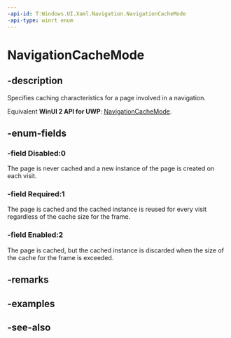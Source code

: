 ```yaml
---
-api-id: T:Windows.UI.Xaml.Navigation.NavigationCacheMode
-api-type: winrt enum
---
```


<!-- Enumeration syntax
public enum Windows.UI.Xaml.Navigation.NavigationCacheMode : int
-->

# NavigationCacheMode

## -description
Specifies caching characteristics for a page involved in a navigation.

Equivalent **WinUI 2 API for UWP**: [NavigationCacheMode](/windows/winui/api/microsoft.ui.xaml.navigation.navigationcachemode).

## -enum-fields
### -field Disabled:0
The page is never cached and a new instance of the page is created on each visit.

### -field Required:1
The page is cached and the cached instance is reused for every visit regardless of the cache size for the frame.

### -field Enabled:2
The page is cached, but the cached instance is discarded when the size of the cache for the frame is exceeded.


## -remarks

## -examples

## -see-also
